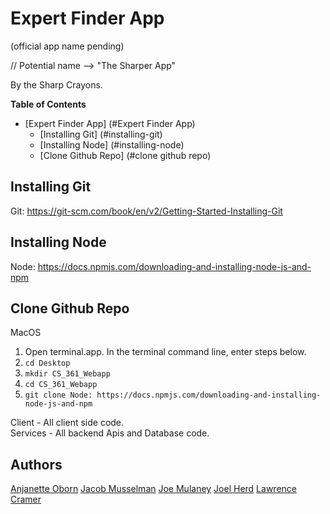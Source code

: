 # Expert Finder App
(official app name pending)

// Potential name --> "The Sharper App"

By the Sharp Crayons.

**Table of Contents**
- [Expert Finder App] (#Expert Finder App)
    - [Installing Git] (#installing-git)
    - [Installing Node] (#installing-node)
    - [Clone Github Repo] (#clone github repo)
    
## Installing Git
Git: https://git-scm.com/book/en/v2/Getting-Started-Installing-Git

## Installing Node
Node: https://docs.npmjs.com/downloading-and-installing-node-js-and-npm

## Clone Github Repo
MacOS
1. Open terminal.app.  In the terminal command line, enter steps below.
2. `cd Desktop`
3. `mkdir CS_361_Webapp`
4. `cd CS_361_Webapp`
5. `git clone Node: https://docs.npmjs.com/downloading-and-installing-node-js-and-npm`

Client - All client side code.\
Services - All backend Apis and Database code.

## Authors

[Anjanette Oborn](https://github.com/oborna)
[Jacob Musselman](https://github.com/#)
[Joe Mulaney](https://github.com/mullanjo)
[Joel Herd](https://github.com/#)
[Lawrence Cramer](https://github.com/#)

